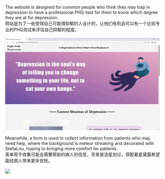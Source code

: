 The website is designed for common people who think they may trap in depression to have a professional PHQ-test for them to know which degree they are at for depression. <br/>
网站是为了一些觉得自己可能得抑郁的人设计的，让他们有机会可以有一个比较专业的PHQ测试来评估自己抑郁的程度。 <br/><br/>
<img src="phq.gif">

Meanwhile, a form is used to collect information from patients who may need help, where the background is meteor streaking and decorated with StellaLou, hoping to bringing more comfort for patients. <br/> 
表单用于收集可能会需要帮助的病人的信息，背景是流星划过，搭配着星黛露希望能给病人带来更多安抚。<br/><br/>
<img src="patients.gif">
